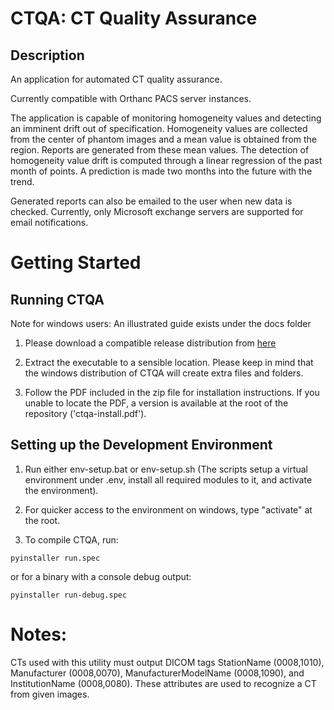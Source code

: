 # CTQA: CT Quality Assurance

## Description
An application for automated CT quality assurance.

Currently compatible with Orthanc PACS server instances.

The application is capable of monitoring homogeneity values and detecting an imminent drift out of specification. Homogeneity values are collected from the center of phantom images and a mean value is obtained from the region. Reports are generated from these mean values. The detection of homogeneity value drift is computed through a linear regression of the past month of points. A prediction is made two months into the future with the trend.

Generated reports can also be emailed to the user when new data is checked. Currently, only Microsoft exchange servers are supported for email notifications.

# Getting Started

## Running CTQA

Note for windows users: An illustrated guide exists under the docs folder

1. Please download a compatible release distribution from [here](https://github.com/brikwerk/ctqa/releases)

2. Extract the executable to a sensible location. Please keep in mind that the windows distribution of CTQA will create extra files and folders.

3. Follow the PDF included in the zip file for installation instructions. If you unable to locate the PDF, a version is available at the root of the repository ('ctqa-install.pdf').

## Setting up the Development Environment

1. Run either env-setup.bat or env-setup.sh (The scripts setup a virtual environment under .env, install all required modules to it, and activate the environment).

2. For quicker access to the environment on windows, type "activate" at the root.

3. To compile CTQA, run:

```
pyinstaller run.spec
```

or for a binary with a console debug output:

```
pyinstaller run-debug.spec
```

# Notes:
CTs used with this utility must output DICOM tags StationName (0008,1010), Manufacturer (0008,0070), ManufacturerModelName (0008,1090), and InstitutionName (0008,0080). These attributes are used to recognize a CT from given images.
